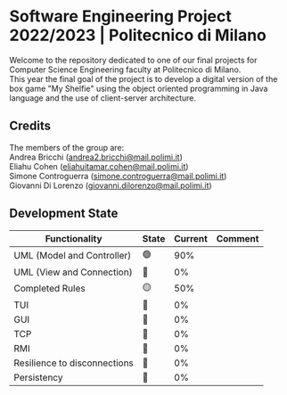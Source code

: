 # Software Engineering Project 2022/2023 | Politecnico di Milano

Welcome to the repository dedicated to one of our final projects for Computer Science Engineering faculty at Politecnico di Milano.  
This year the final goal of the project is to develop a digital version of the box game "My Shelfie" using the object oriented programming in Java language and the use of client-server architecture.

## Credits

The members of the group are:  
Andrea Bricchi (andrea2.bricchi@mail.polimi.it)  
Eliahu Cohen (eliahuitamar.cohen@mail.polimi.it)  
Simone Controguerra (simone.controguerra@mail.polimi.it)  
Giovanni Di Lorenzo (giovanni.dilorenzo@mail.polimi.it)

## Development State

|Functionality   	|State   	|Current   	|Comment   	|
|---	|---	|---	|---	|
|UML (Model and Controller)   	|🟢   	|90%   	|   	|
|UML (View and Connection)   	|🔴   	|0%   	|   	|
|Completed Rules   	|🟡   	|50%   	|   	|
|TUI   	|🔴   	|0%   	|    	|
|GUI   	|🔴   	|0%   	|    	|
|TCP   	|🔴   	|0%   	|    	|
|RMI   	|🔴   	|0%   	|   	|
|Resilience to disconnections   	|🔴   	|0%   	|   	|
|Persistency   	|🔴   	|0%   	|   	|
